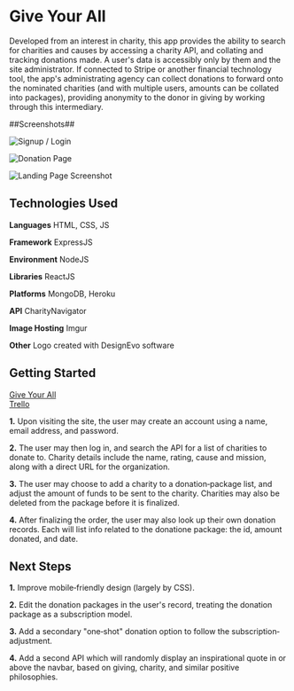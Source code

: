 # Give Your All #
Developed from an interest in charity, this app provides the ability to search for charities and causes by accessing a charity API, and collating and tracking donations made. A user's data is accessibly only by them and
the site administrator. If connected to Stripe or another financial technology tool, the app's administrating agency can collect donations to forward onto the nominated charities (and with multiple users, amounts can be
collated into packages), providing anonymity to the donor in giving by working through this intermediary. 


##Screenshots##

![Signup / Login](https://i.imgur.com/gX8oNH0.png)<br>

![Donation Page](https://i.imgur.com/C5rtB7N.png)<br>

![Landing Page Screenshot](https://i.imgur.com/yGJeeHV.png)<br>


## Technologies Used ##

**Languages** HTML, CSS, JS<br>

**Framework** ExpressJS<br>

**Environment** NodeJS<br>

**Libraries** ReactJS<br>

**Platforms** MongoDB, Heroku<br>

**API** CharityNavigator<br>

**Image Hosting** Imgur<br>

**Other** Logo created with DesignEvo software<br>


## Getting Started ##

[Give Your All](http://giveyourall.herokuapp.com "GiveYourAll")<br>
[Trello](https://trello.com/b/eaIztHJ3/giveyourall "Trello")<br>

**1.** Upon visiting the site, the user may create an account using a name, email address, and password.

**2.** The user may then log in, and search the API for a list of charities to donate to. Charity details include the name, rating, cause and mission, along with a direct URL for the organization.

**3.** The user may choose to add a charity to a donation‐package list, and adjust the amount of funds to be sent to the charity. Charities may also be deleted from the package before it is finalized.

**4.** After finalizing the order, the user may also look up their own donation records. Each will list info related to the donatione package: the id, amount donated, and date.


## Next Steps ##

**1.** Improve mobile‐friendly design (largely by CSS).

**2.** Edit the donation packages in the user's record, treating the donation package as a subscription model.

**3.** Add a secondary "one‐shot" donation option to follow the subscription‐adjustment.

**4.** Add a second API which will randomly display an inspirational quote in or above the navbar, based on giving, charity, and similar positive philosophies.
